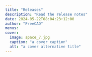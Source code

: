 ```yaml
---
title: "Releases"
description: "Read the release notes"
date: 2024-05-22T08:04:23+12:00
author: "FreeCAD"
menus:
cover:
  image: space_7.jpg
  caption: "a cover caption"
  alt: "a cover alternative title"
---
```


[comment]: # (Please do not add content in this Releases _index file. The layout of the Releases page is generated from template rules by the theme.)